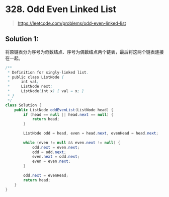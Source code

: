 # 328. Odd Even Linked List
> https://leetcode.com/problems/odd-even-linked-list

## Solution 1:
将原链表分为序号为奇数结点、序号为偶数结点两个链表，最后将这两个链表连接在一起。
```java
/**
 * Definition for singly-linked list.
 * public class ListNode {
 *     int val;
 *     ListNode next;
 *     ListNode(int x) { val = x; }
 * }
 */
class Solution {
    public ListNode oddEvenList(ListNode head) {
        if (head == null || head.next == null) {
            return head;
        }
        
        ListNode odd = head, even = head.next, evenHead = head.next;
        
        while (even != null && even.next != null) {
            odd.next = even.next;
            odd = odd.next;
            even.next = odd.next;
            even = even.next;
        }
        
        odd.next = evenHead; 
        return head;
    }
}
```
